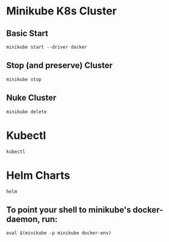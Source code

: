 # Minikube K8s Cluster
## Basic Start
`minikube start --driver docker`

## Stop (and preserve) Cluster
`minikube stop`

## Nuke Cluster
`minikube delete`

# Kubectl
`kubectl`

# Helm Charts
`helm`


## To point your shell to minikube's docker-daemon, run:
`eval $(minikube -p minikube docker-env)`
